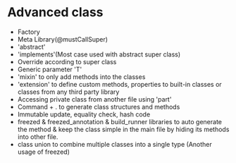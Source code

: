 # Advanced class

- Factory
- Meta Library(@mustCallSuper)
- 'abstract'
- 'implements'(Most case used with abstract super class)
- Override according to super class
- Generic parameter 'T'
- 'mixin' to only add methods into the classes
- 'extension' to define custom methods, properties to built-in classes or classes from any third party library
- Accessing private class from another file using 'part'
- Command + . to generate class structures and methods
- Immutable update, equality check, hash code
- freezed & freezed_annotation & build_runner libraries to auto generate the method & keep the class simple in the main file by hiding its methods into other file.
- class union to combine multiple classes into a single type (Another usage of freezed)